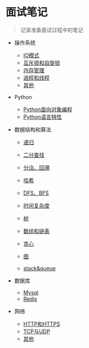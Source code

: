 # 面试笔记

> 记录准备面试过程中的笔记


- 操作系统
  - [IO模式](操作系统/IO模式/IO模式.md)
  - [互斥锁和自旋锁](操作系统/互斥锁和自旋锁/互斥锁和自旋锁.md)
  - [内存管理](操作系统/内存管理/内存管理.md)
  - [进程和线程](操作系统/进程和线程/进程和线程.md)
  - [其他](操作系统/其他/其他.md)

- Python
  - [Python面向对象编程](python/Python面向对象编程/Python面向对象编程.md)
  - [Python语言特性](python/Python语言特性/Python语言特性.md)

- 数据结构和算法
  - [递归](数据结构和算法/递归的实现、特性、以及思维要点.md)
  - [二分查找](数据结构和算法/二分查找的实现、特性.md)
  - [分治、回溯](数据结构和算法/分治、回溯的实现和特性.md)
  - [哈希](数据结构和算法/哈希表、映射、集合的实现与特性.md)
  - [DFS、BFS](数据结构和算法/深度优先搜索、广度优先搜索的实现和特性.md.md)

  - [时间复杂度](数据结构和算法/时间复杂度.md)
  - [树](数据结构和算法/树.md)
  - [数组和链表](数据结构和算法/数组、链表、跳表的基本实现和特性.md)
  - [贪心](数据结构和算法/贪心的实现、特性.md)
  - [图](数据结构和算法/图的实现和特性.md)
  - [stack&queue](数据结构和算法/stack%20&%20queue.md)
  
- 数据库
  - [Mysql](数据库/Mysql/Mysql.md)
  - [Redis](数据库/Redis/Redis.md)
  
- 网络
  - [HTTP和HTTPS](网络协议/HTTP和HTTPS/HTTP和HTTPS.md)
  - [TCP与UDP](网络协议/TCP与UDP/TCP与UDP.md)
  - [其他](网络协议/其他/其他.md)
